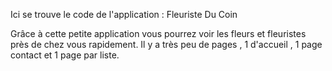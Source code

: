 Ici se trouve le code de l'application : Fleuriste Du Coin

Grâce à cette petite application vous pourrez voir les fleurs et fleuristes près de chez vous rapidement.
Il y a très peu de pages , 1 d'accueil , 1 page contact et 1 page par liste. 
